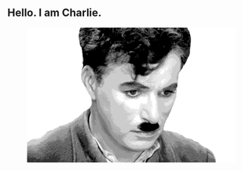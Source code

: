## Hello. I am Charlie.
<p align="center">
  <img src="/docs/images/logo.gif" width="425" height="275">
</p>


